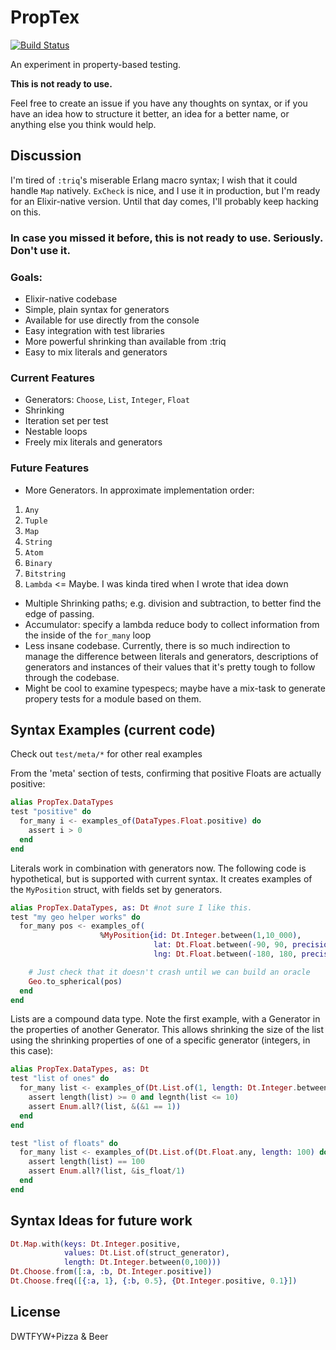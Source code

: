 # PropTex

[![Build Status](https://travis-ci.org/meyercm/PropTex.svg?branch=master)](http://travis-ci.org/meyercm/PropTex)

An experiment in property-based testing.  

**This is not ready to use.**

Feel free to create an issue if you have any thoughts on syntax, or if you have an idea how to structure it better, an idea for a better name, or anything else you think would help.

## Discussion

I'm tired of `:triq`'s miserable Erlang macro syntax;  I wish that it could handle `Map` natively.  `ExCheck` is nice, and I use it in production, but I'm ready for an Elixir-native version.  Until that day comes, I'll probably keep hacking on this.  

### In case you missed it before, this is not ready to use. Seriously. Don't use it.

### Goals:

 - Elixir-native codebase
 - Simple, plain syntax for generators
 - Available for use directly from the console
 - Easy integration with test libraries
 - More powerful shrinking than available from :triq
 - Easy to mix literals and generators

### Current Features

 - Generators: `Choose`, `List`, `Integer`, `Float`
 - Shrinking
 - Iteration set per test
 - Nestable loops
 - Freely mix literals and generators

### Future Features
 - More Generators.  In approximate implementation order:
  1. `Any`
  2. `Tuple`
  3. `Map`
  4. `String`
  5. `Atom`
  6. `Binary`
  7. `Bitstring`
  8. `Lambda` <= Maybe.  I was kinda tired when I wrote that idea down
 - Multiple Shrinking paths; e.g. division and subtraction, to better find the edge of passing.
 - Accumulator: specify a lambda reduce body to collect information from the inside of the `for_many` loop
 - Less insane codebase.  Currently, there is so much indirection to manage the difference between literals and generators, descriptions of generators and instances of their values that it's pretty tough to follow through the codebase.
 - Might be cool to examine typespecs; maybe have a mix-task to generate propery tests for a module based on them.

## Syntax Examples (current code)

Check out `test/meta/*` for other real examples

From the 'meta' section of tests, confirming that positive Floats are actually positive:
```elixir
alias PropTex.DataTypes
test "positive" do
  for_many i <- examples_of(DataTypes.Float.positive) do
    assert i > 0
  end
end
```

Literals work in combination with generators now.  The following code is hypothetical, but is supported with current syntax. It creates examples of the `MyPosition` struct, with fields set by generators.

```elixir
alias PropTex.DataTypes, as: Dt #not sure I like this.
test "my geo helper works" do
  for_many pos <- examples_of(
                    %MyPosition{id: Dt.Integer.between(1,10_000),
                                lat: Dt.Float.between(-90, 90, precision: 1),
                                lng: Dt.Float.between(-180, 180, precision: 1)}) do

    # Just check that it doesn't crash until we can build an oracle
    Geo.to_spherical(pos)
  end
end
```

Lists are a compound data type. Note the first example, with a Generator in the properties of another Generator.  This allows shrinking the size of the list using the shrinking properties of one of a specific generator (integers, in this case):

```elixir
alias PropTex.DataTypes, as: Dt
test "list of ones" do
  for_many list <- examples_of(Dt.List.of(1, length: Dt.Integer.between(0,10)) do
    assert length(list) >= 0 and legnth(list <= 10)
    assert Enum.all?(list, &(&1 == 1))
  end
end

test "list of floats" do
  for_many list <- examples_of(Dt.List.of(Dt.Float.any, length: 100) do
    assert length(list) == 100
    assert Enum.all?(list, &is_float/1)
  end
end
```

## Syntax Ideas for future work
```elixir
Dt.Map.with(keys: Dt.Integer.positive,
            values: Dt.List.of(struct_generator),
            length: Dt.Integer.between(0,100)))
Dt.Choose.from([:a, :b, Dt.Integer.positive])
Dt.Choose.freq([{:a, 1}, {:b, 0.5}, {Dt.Integer.positive, 0.1}])            
```

## License

DWTFYW+Pizza & Beer
